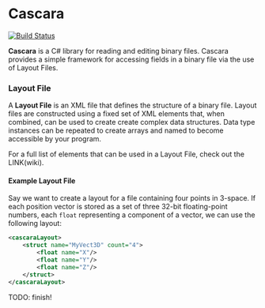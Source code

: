 # Cascara
[![Build Status](
    https://travis-ci.org/whampson/cascara.svg?branch=master)
](https://travis-ci.org/whampson/cascara)

**Cascara** is a C# library for reading and editing binary files. Cascara
provides a simple framework for accessing fields in a binary file via the use of
Layout Files.

### Layout File
A **Layout File** is an XML file that defines the structure of a binary file.
Layout files are constructed using a fixed set of XML elements that, when
combined, can be used to create create complex data structures. Data type
instances can be repeated to create arrays and named to become accessible by
your program.

For a full list of elements that can be used in a Layout File, check out the
LINK(wiki).

#### Example Layout File
Say we want to create a layout for a file containing four points in 3-space. If
each position vector is stored as a set of three 32-bit floating-point numbers,
each  <code>float</code> representing a component of a vector, we can use the
following layout:
```xml
<cascaraLayout>
    <struct name="MyVect3D" count="4">
        <float name="X"/>
        <float name="Y"/>
        <float name="Z"/>
    </struct>
</cascaraLayout>
```

TODO: finish!
